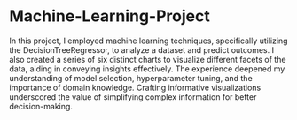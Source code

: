 # Machine-Learning-Project
In this project, I employed machine learning techniques, specifically utilizing the DecisionTreeRegressor, to analyze a dataset and predict outcomes. I also created a series of six distinct charts to visualize different facets of the data, aiding in conveying insights effectively. The experience deepened my understanding of model selection, hyperparameter tuning, and the importance of domain knowledge. Crafting informative visualizations underscored the value of simplifying complex information for better decision-making.
